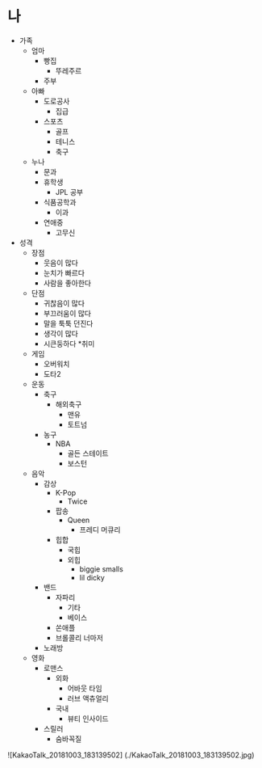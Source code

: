 # 나

* 가족
  * 엄마
    * 빵집
      * 뚜레주르
    * 주부
  * 아빠
    * 도로공사
      * 집급
    * 스포츠
      * 골프
      * 테니스
      * 축구
  * 누나
    * 문과
    * 휴학생
      * JPL 공부
    * 식품공학과
      * 이과
    * 연애중
      * 고무신
* 성격
  * 장점
    * 웃음이 많다
    * 눈치가 빠르다
    * 사람을 좋아한다
  * 단점
    * 귀찮음이 많다
    * 부끄러움이 많다
    * 말을 툭툭 던진다
    * 생각이 많다
    * 시큰둥하다
*취미
  * 게임
    * 오버워치
    * 도타2
  * 운동
    * 축구
      * 해외축구
        * 맨유
        * 토트넘
    * 농구
      * NBA
        * 골든 스테이트
        * 보스턴
  * 음악
    * 감상
      * K-Pop
        * Twice
      * 팝송
        * Queen
          * 프레디 머큐리
      * 힙합
        * 국힙
        * 외힙
          * biggie smalls
          * lil dicky
    * 밴드
      * 자파리
        * 기타
        * 베이스
      * 쏜애플
      * 브롤콜리 너마저
    * 노래방
  * 영화
    * 로맨스
      * 외화
        * 어바웃 타임
        * 러브 액츄얼리
      * 국내
        * 뷰티 인사이드
    * 스릴러
      * 숨바꼭질
      
![KakaoTalk_20181003_183139502] (./KakaoTalk_20181003_183139502.jpg) 
